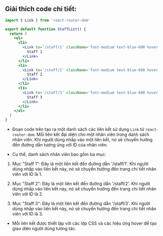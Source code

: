 ## Giải thích code chi tiết:

```jsx
import { Link } from 'react-router-dom'

export default function StaffList() {
  return (
    <ul>
      <li>
        <Link to='/staff/1' className='font-medium text-blue-600 hover:underline dark:text-blue-500'>
          Staff 1
        </Link>
      </li>
      <li>
        <Link to='/staff/2' className='font-medium text-blue-600 hover:underline dark:text-blue-500'>
          Staff 2
        </Link>
      </li>
      <li>
        <Link to='/staff/3' className='font-medium text-blue-600 hover:underline dark:text-blue-500'>
          Staff 3
        </Link>
      </li>
    </ul>
  )
}
```

- Đoạn code trên tạo ra một danh sách các liên kết sử dụng `Link` từ `react-router-dom`. Mỗi liên kết đại diện cho một nhân viên trong danh sách nhân viên. Khi người dùng nhấp vào một liên kết, nó sẽ chuyển hướng đến đường dẫn tương ứng với ID của nhân viên.

- Cụ thể, danh sách nhân viên bao gồm ba mục:

1. Mục "Staff 1": Đây là một liên kết đến đường dẫn '/staff/1'. Khi người dùng nhấp vào liên kết này, nó sẽ chuyển hướng đến trang chi tiết nhân viên với ID là 1.

2. Mục "Staff 2": Đây là một liên kết đến đường dẫn '/staff/2'. Khi người dùng nhấp vào liên kết này, nó sẽ chuyển hướng đến trang chi tiết nhân viên với ID là 2.

3. Mục "Staff 3": Đây là một liên kết đến đường dẫn '/staff/3'. Khi người dùng nhấp vào liên kết này, nó sẽ chuyển hướng đến trang chi tiết nhân viên với ID là 3.

- Mỗi liên kết được thiết lập với các lớp CSS và các hiệu ứng hover để tạo giao diện người dùng tương tác.
